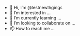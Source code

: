 - 👋 Hi, I’m @testnewthgings
- 👀 I’m interested in ...
- 🌱 I’m currently learning ...
- 💞️ I’m looking to collaborate on ...
- 📫 How to reach me ...

<!---
testnewthgings/testnewthgings is a ✨ special ✨ repository because its `README.md` (this file) appears on your GitHub profile.
You can click the Preview link to take a look at your changes.
--->
